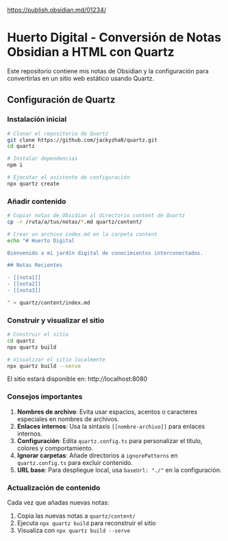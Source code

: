 https://publish.obsidian.md/01234/

# Huerto Digital - Conversión de Notas Obsidian a HTML con Quartz

Este repositorio contiene mis notas de Obsidian y la configuración para convertirlas en un sitio web estático usando Quartz.

## Configuración de Quartz

### Instalación inicial

```bash
# Clonar el repositorio de Quartz
git clone https://github.com/jackyzha0/quartz.git
cd quartz

# Instalar dependencias
npm i

# Ejecutar el asistente de configuración
npx quartz create
```

### Añadir contenido

```bash
# Copiar notas de Obsidian al directorio content de Quartz
cp -r /ruta/a/tus/notas/*.md quartz/content/

# Crear un archivo index.md en la carpeta content
echo "# Huerto Digital

Bienvenido a mi jardín digital de conocimientos interconectados.

## Notas Recientes

- [[nota1]]
- [[nota2]]
- [[nota3]]

" > quartz/content/index.md
```

### Construir y visualizar el sitio

```bash
# Construir el sitio
cd quartz
npx quartz build

# Visualizar el sitio localmente
npx quartz build --serve
```

El sitio estará disponible en: http://localhost:8080

### Consejos importantes

1. **Nombres de archivo**: Evita usar espacios, acentos o caracteres especiales en nombres de archivos.
2. **Enlaces internos**: Usa la sintaxis `[[nombre-archivo]]` para enlaces internos.
3. **Configuración**: Edita `quartz.config.ts` para personalizar el título, colores y comportamiento.
4. **Ignorar carpetas**: Añade directorios a `ignorePatterns` en `quartz.config.ts` para excluir contenido.
5. **URL base**: Para despliegue local, usa `baseUrl: "./"` en la configuración.

### Actualización de contenido

Cada vez que añadas nuevas notas:

1. Copia las nuevas notas a `quartz/content/`
2. Ejecuta `npx quartz build` para reconstruir el sitio
3. Visualiza con `npx quartz build --serve`
